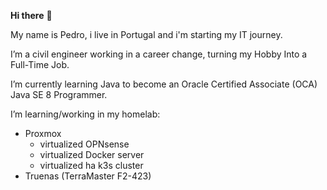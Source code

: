 **Hi there** 👋

My name is Pedro, i live in Portugal and i'm starting my IT journey.

I’m a civil engineer working in a career change, turning my Hobby Into a Full-Time Job.

I’m currently learning Java to become an Oracle Certified Associate (OCA) Java SE 8 Programmer.

I’m learning/working in my homelab:
- Proxmox
  * virtualized OPNsense
  * virtualized Docker server
  * virtualized ha k3s cluster
- Truenas (TerraMaster F2-423)
<!---
bernardinolab/bernardinolab is a ✨ special ✨ repository because its `README.md` (this file) appears on your GitHub profile.
You can click the Preview link to take a look at your changes.
--->
